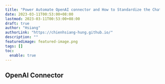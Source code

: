```yaml
---
title: "Power Automate OpenAI connector and How to Standardize the ChatGPT Response to JSON Format"
date: 2023-03-11T00:53:00+08:00
lastmod: 2023-03-11T00:53:00+08:00
draft: true
author: "Hsiang"
authorLink: "https://chienhsiang-hung.github.io/"
description: ""
featuredimage: featured-image.png
tags: []
toc:
  enable: true
---
```

## OpenAI Connector
